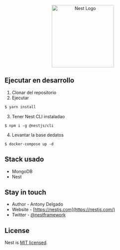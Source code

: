 <p align="center">
  <a href="http://nestjs.com/" target="blank"><img src="https://nestjs.com/img/logo-small.svg" width="200" alt="Nest Logo" /></a>
</p>

## Ejecutar en desarrollo

1. Clonar del repositorio
2. Ejecutar

```bash
$ yarn install
```

3. Tener Nest CLI instaladao

```
$ npm i -g @nestjs/cli
```

4. Levantar la base dedatos

```
$ docker-compose up -d
```

## Stack usado

* MongoDB
* Nest

## Stay in touch

- Author - Antony Delgado
- Website - [https://nestjs.com](https://nestjs.com/)
- Twitter - [@nestframework](https://twitter.com/nestframework)

## License

Nest is [MIT licensed](LICENSE).
